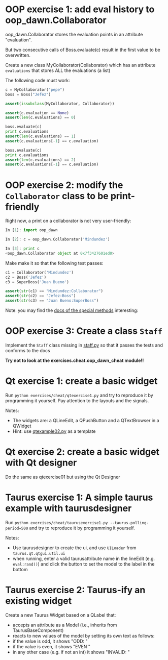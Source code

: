 # OOP exercise 1: add eval history to oop_dawn.Collaborator

oop_dawn.Collaborator stores the evaluation points in an attribute "evaluation".

But two consecutive calls of Boss.evaluate(c) result in the first value to be overwritten.

Create  a new class MyCollaborator(Collaborator)
which has an attribute `evaluations` that stores ALL the evaluations (a list)

The following code must work:


```python
c = MyCollaborator("pepe")
boss = Boss("Jefez")

assert(issubclass(MyCollaborator, Collaborator))

assert(c.evaluation == None)
assert(len(c.evaluations) == 0)

boss.evaluate(c)
print c.evaluations
assert(len(c.evaluations) == 1)
assert(c.evaluations[-1] == c.evaluation)

boss.evaluate(c)
print c.evaluations
assert(len(c.evaluations) == 2)
assert(c.evaluations[-1] == c.evaluation)
```

# OOP exercise 2: modify the `Collaborator` class to be print-friendly

Right now, a print on a collaborator is not very user-friendly:

```python
In [1]: import oop_dawn

In [2]: c = oop_dawn.Collaborator('Mindundez')

In [3]: print c
<oop_dawn.Collaborator object at 0x7f3427601ed0>
```

Make make it so that the following test passes:

```python
c1 = Collaborator('Mindundez')
c2 = Boss('Jefez')
c3 = SuperBoss('Juan Bueno')

assert(str(c1) == "Mindundez:Collaborator")
assert(str(c2) == "Jefez:Boss")
assert(str(c3) == "Juan Bueno:SuperBoss")
```

Note: you may find the [docs of the special methods](https://docs.python.org/2/reference/datamodel.html#special-method-names
) interesting:


# OOP exercise 3: Create a class `Staff`

Implement the `Staff` class missing in [staff.py](staff.py) so that it passes the tests and conforms to the docs

**Try not to look at the exercises.cheat.oop_dawn_cheat module!!**


# Qt exercise 1: create a basic widget

Run `python exercises/cheat/qtexercise1.py` and try to reproduce it by programming
it yourself. Pay attention to the layouts and the signals.

Notes:
- The widgets are: a QLineEdit, a QPushButton and a QTextBrowser in a QWidget
- Hint: use [qtexample02.py](/docs/qtexample02.py) as a template


# Qt exercise 2: create a basic widget with Qt designer

Do the same as qtexercise01 but using the Qt Designer


# Taurus exercise 1: A simple taurus example with taurusdesigner

Run `python exercises/cheat/taurusexercise1.py --taurus-polling-period=500` and try to reproduce it by programming
it yourself.

Notes:

- Use taurusdesigner to create the ui, and use `UILoader` from `taurus.qt.qtgui.util.ui`
- when running, enter a valid taurusattribute name in the lineEdit (e.g. `eval:rand()`)
  and click the button to set the model to the label in the bottom


# Taurus exercise 2: Taurus-ify an existing widget

Create a new Taurus Widget based on a QLabel that:

- accepts an attribute as a Model (i.e., inherits from TaurusBaseComponent)
- reacts to new values of the model by setting its own text as follows:
 - if the value is odd, it shows "ODD: <value>"
 - if the value is even, it shows "EVEN <value>"
 - in any other case (e.g. if not an int) it shows "INVALID: <value>"






